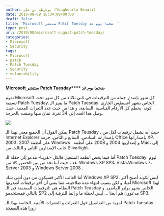 ```yaml
---
author: يوغرطة بن علي (Youghourta Benali)
date: 2010-08-09 16:34:09+00:00
draft: false
title: 'Microsoft ستنشر Patch Tuesday ضخما يوم غد  '
type: post
url: /2010/08/microsoft-august-patch-tuesday/
categories:
- Microsoft
- Security
tags:
- Microsoft
- patch
- Patch Tuesday
- Security
- vulnerability
---
```


**[Microsoft](http://www.it-scoop.com/2010/08/microsoft-august-patch-tuesday/)****[ ستنشر ](http://www.it-scoop.com/2010/08/microsoft-august-patch-tuesday/)****[Patch Tuesday](http://www.it-scoop.com/2010/08/microsoft-august-patch-tuesday/)****[ ضخما يوم غد](http://www.it-scoop.com/2010/08/microsoft-august-patch-tuesday/)**




تقوم Microsoft كل شهر بإصدار جملة من الترقيعات في ثاني ثلاثاء من كل شهر تحت تسمية Patch Tuesday. ما يميز الـ Patch Tuesday  الخاص بشهر أغسطس الجاري كونه  يحطم كل الأرقام القياسية  السابقة، و هذا من حيث عدد الثغرات المعنية، حيث وصل هذا العدد إلى 34 ثغرة، ثمان منها وصفت بالحرجة.




[![](http://www.it-scoop.com/wp-content/uploads/2010/08/Microsoft_patch_tuesday.jpg)
](http://www.it-scoop.com/2010/08/microsoft-August-patch-tuesday)


يمكن القول أن الجميع معني بهذا الـ Patch Teusday ، حيث أنه يشمل ترقيعات لكل من Internet Explorer بإصداراته السادس، السابع و الثامن، حزمة Office بإصداراتها XP، 2003، 2007 على أنظمة Windows   و إصداريها 2004 و 2008 على أنظمة Mac، إلى جانب الإصدارين الثاني و الثالث من Silverlight.

أما فيما يخص أنظمة التشغيل فالكل -تقريبا- مدعو إلى حفلة الـ Patch Tuesday  ليوم غد ، حيث أننا نجد من بين الحضور كلا من  Windows XP SP3، Vista،Windows 7، Server 2003 و Windows Server 2008 .

أما الغائب الأكبر فسيكون من دون أدنى شك Windows XP SP2، ليس لكونه أصبح أكثر أمنا، و لكن بسبب انتهاء مدة صلاحيته، مما يعني أن آخر ترقيعات أصدرتها Microsoft لهذا النظام هي الترقيعات المضمنة في الـ Patch Teusday الخاص بشهر يوليو الماضي. و بالتالي فمستخدمو SP2 مدعوون هم أيضا ... ليس لحفلة ما و إنما للترقية إلى SP3.

لمزيد من التفاصيل حول الثغرات و النشرات الأمنية  الخاصة بهذا الـ Patch Tuesday زورا [هذه الصفحة](http://www.microsoft.com/technet/security/bulletin/ms10-aug.mspx)
